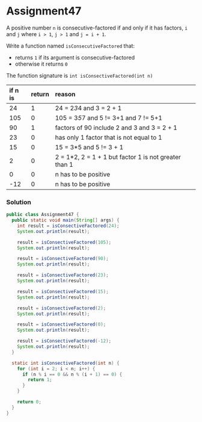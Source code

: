 # Assignment47

A positive number `n` is consecutive-factored if and only if it has factors, `i` and `j` where `i > 1`, `j > 1` and `j = i + 1`.

Write a function named `isConsecutiveFactored` that:

* returns `1` if its argument is consecutive-factored
* otherwise it returns `0`

The function signature is `int isConsectiveFactored(int n)`

| if n is | return | reason |
|:-------------|:-------------|:-------------|
| 24 | 1 | 24 = 2*3*4 and 3 = 2 + 1 |
| 105 | 0 | 105 = 3*5*7 and 5 != 3+1 and 7 != 5+1 |
| 90 | 1 | factors of 90 include 2 and 3 and 3 = 2 + 1 |
| 23 | 0 | has only 1 factor that is not equal to 1 |
| 15 | 0 | 15 = 3*5 and 5 != 3 + 1 |
| 2 | 0 | 2 = 1*2, 2 = 1 + 1 but factor 1 is not greater than 1 |
| 0 | 0 | n has to be positive |
| -12 | 0 | n has to be positive |

### Solution

```java
public class Assignment47 {
  public static void main(String[] args) {
    int result = isConsectiveFactored(24);
    System.out.println(result);

    result = isConsectiveFactored(105);
    System.out.println(result);

    result = isConsectiveFactored(90);
    System.out.println(result);

    result = isConsectiveFactored(23);
    System.out.println(result);

    result = isConsectiveFactored(15);
    System.out.println(result);

    result = isConsectiveFactored(2);
    System.out.println(result);

    result = isConsectiveFactored(0);
    System.out.println(result);

    result = isConsectiveFactored(-12);
    System.out.println(result);
  }

  static int isConsectiveFactored(int n) {
    for (int i = 2; i < n; i++) {
      if (n % i == 0 && n % (i + 1) == 0) {
        return 1;
      }
    }

    return 0;
  }
}
```
